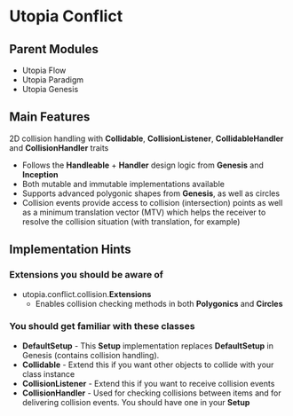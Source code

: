 # Utopia Conflict

## Parent Modules
- Utopia Flow
- Utopia Paradigm
- Utopia Genesis

## Main Features
2D collision handling with **Collidable**, **CollisionListener**, **CollidableHandler** 
and **CollisionHandler** traits
- Follows the **Handleable** + **Handler** design logic from **Genesis** and **Inception**
- Both mutable and immutable implementations available
- Supports advanced polygonic shapes from **Genesis**, as well as circles
- Collision events provide access to collision (intersection) points as well as a minimum translation
vector (MTV) which helps the receiver to resolve the collision situation (with translation, for example)
  
## Implementation Hints

### Extensions you should be aware of
- utopia.conflict.collision.**Extensions**
    - Enables collision checking methods in both **Polygonics** and **Circles**

### You should get familiar with these classes
- **DefaultSetup** - This **Setup** implementation replaces **DefaultSetup** in Genesis 
  (contains collision handling).
- **Collidable** - Extend this if you want other objects to collide with your class instance
- **CollisionListener** - Extend this if you want to receive collision events
- **CollisionHandler** - Used for checking collisions between items and for delivering collision events. 
  You should have one in your **Setup**

